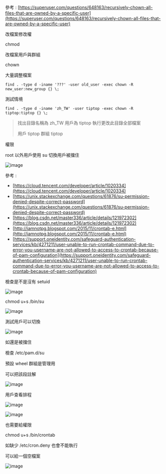 參考 : [https://superuser.com/questions/648163/recursively-chown-all-files-that-are-owned-by-a-specific-user](https://superuser.com/questions/648163/recursively-chown-all-files-that-are-owned-by-a-specific-user)

改檔案修改權 

chmod 

改檔案用戶與群組

chown

大量調整檔案

`find . -type d -iname '???' -user old_user -exec chown -R new_user:new_group {} \;`

測試情境

`find . -type d -iname 'zh_TW' -user tiptop -exec chown -R tiptop:tiptop {} \;`

> 找出目錄名稱為 zh_TW 用戶為 tiptop 執行更改此目錄全部檔案
> 
> 
> 用戶 tiptop 群組 tiptop
> 

權限

root 以外用戶使用 su 切換用戶被擋住

![image](https://user-images.githubusercontent.com/96226780/217994624-b9cb761f-2532-4616-b9a0-ef1c59a4efb2.png)

參考 :

- [https://cloud.tencent.com/developer/article/1020334](https://cloud.tencent.com/developer/article/1020334)
- [https://unix.stackexchange.com/questions/61876/su-permission-denied-despite-correct-password](https://unix.stackexchange.com/questions/61876/su-permission-denied-despite-correct-password)
- [https://blog.csdn.net/master336/article/details/121972302](https://blog.csdn.net/master336/article/details/121972302)
- [http://iamnotpg.blogspot.com/2015/11/crontab-e.html](http://iamnotpg.blogspot.com/2015/11/crontab-e.html)
- [https://support.oneidentity.com/safeguard-authentication-services/kb/4271211/user-unable-to-run-crontab-command-due-to-error-you-username-are-not-allowed-to-access-to-crontab-because-of-pam-configuration](https://support.oneidentity.com/safeguard-authentication-services/kb/4271211/user-unable-to-run-crontab-command-due-to-error-you-username-are-not-allowed-to-access-to-crontab-because-of-pam-configuration)

檢查是不是沒有 setuid

![image](https://user-images.githubusercontent.com/96226780/217994663-65bd271e-53a0-4649-87bf-abc9b061bc08.png)

chmod u+s /bin/su

![image](https://user-images.githubusercontent.com/96226780/217994699-bebd1dbe-5e7b-4e0e-b852-c5af40b54ce3.png)

測試用戶可以切換

![image](https://user-images.githubusercontent.com/96226780/217994725-beb32ff9-9f5a-4652-a35f-2aa4246ddd5b.png)

如還是被擋住

檢查 /etc/pam.d/su

預設 wheel 群組是管理用

可以把該段註解

![image](https://user-images.githubusercontent.com/96226780/217994782-9b3a7e80-a843-4b42-9f7d-6fe9c0ec4240.png)

用戶查看排程

![image](https://user-images.githubusercontent.com/96226780/217994826-e42b5a2d-0808-45c9-90c1-ef7e61f787fe.png)

![image](https://user-images.githubusercontent.com/96226780/217994848-5fc3e1e4-ea6c-4c7a-aa24-74ec1f7502db.png)

也需要給權限

chmod u+s /bin/crontab

如缺少 /etc/cron.deny 也會不能執行

可以給一個空檔案

![image](https://user-images.githubusercontent.com/96226780/217994876-6212ef33-a657-466b-83ae-c1aaf00c02ef.png)
